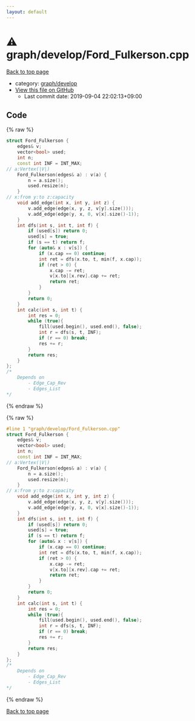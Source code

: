 ```yaml
---
layout: default
---
```


<!-- mathjax config similar to math.stackexchange -->
<script type="text/javascript" async
  src="https://cdnjs.cloudflare.com/ajax/libs/mathjax/2.7.5/MathJax.js?config=TeX-MML-AM_CHTML">
</script>
<script type="text/x-mathjax-config">
  MathJax.Hub.Config({
    TeX: { equationNumbers: { autoNumber: "AMS" }},
    tex2jax: {
      inlineMath: [ ['$','$'] ],
      processEscapes: true
    },
    "HTML-CSS": { matchFontHeight: false },
    displayAlign: "left",
    displayIndent: "2em"
  });
</script>

<script type="text/javascript" src="https://cdnjs.cloudflare.com/ajax/libs/jquery/3.4.1/jquery.min.js"></script>
<script src="https://cdn.jsdelivr.net/npm/jquery-balloon-js@1.1.2/jquery.balloon.min.js" integrity="sha256-ZEYs9VrgAeNuPvs15E39OsyOJaIkXEEt10fzxJ20+2I=" crossorigin="anonymous"></script>
<script type="text/javascript" src="../../../assets/js/copy-button.js"></script>
<link rel="stylesheet" href="../../../assets/css/copy-button.css" />


# :warning: graph/develop/Ford_Fulkerson.cpp

<a href="../../../index.html">Back to top page</a>

* category: <a href="../../../index.html#95854e999cb9c227e468acd41a41ac58">graph/develop</a>
* <a href="{{ site.github.repository_url }}/blob/master/graph/develop/Ford_Fulkerson.cpp">View this file on GitHub</a>
    - Last commit date: 2019-09-04 22:02:13+09:00




## Code

<a id="unbundled"></a>
{% raw %}
```cpp
struct Ford_Fulkerson {
	edges& v;
	vector<bool> used;
	int n;
	const int INF = INT_MAX;
// a:Vertex(|V|)
	Ford_Fulkerson(edges& a) : v(a) {
		n = a.size();
		used.resize(n);
	}
// x:from y:to z:capacity
	void add_edge(int x, int y, int z) {
		v.add_edge(edge(x, y, z, v[y].size()));
		v.add_edge(edge(y, x, 0, v[x].size()-1));
	}
	int dfs(int s, int t, int f) {
		if (used[s]) return 0;
		used[s] = true;
		if (s == t) return f;
		for (auto& x : v[s]) {
			if (x.cap == 0) continue;
			int ret = dfs(x.to, t, min(f, x.cap));
			if (ret > 0) {
				x.cap -= ret;
				v[x.to][x.rev].cap += ret;
				return ret;
			}
		}
		return 0;
	}
	int calc(int s, int t) {
		int res = 0;
		while (true){
			fill(used.begin(), used.end(), false);
			int r = dfs(s, t, INF);
			if (r == 0) break;
			res += r;
		}
		return res;
	}
};
/*
	Depends on
		- Edge_Cap_Rev
		- Edges_List
*/
```
{% endraw %}

<a id="bundled"></a>
{% raw %}
```cpp
#line 1 "graph/develop/Ford_Fulkerson.cpp"
struct Ford_Fulkerson {
	edges& v;
	vector<bool> used;
	int n;
	const int INF = INT_MAX;
// a:Vertex(|V|)
	Ford_Fulkerson(edges& a) : v(a) {
		n = a.size();
		used.resize(n);
	}
// x:from y:to z:capacity
	void add_edge(int x, int y, int z) {
		v.add_edge(edge(x, y, z, v[y].size()));
		v.add_edge(edge(y, x, 0, v[x].size()-1));
	}
	int dfs(int s, int t, int f) {
		if (used[s]) return 0;
		used[s] = true;
		if (s == t) return f;
		for (auto& x : v[s]) {
			if (x.cap == 0) continue;
			int ret = dfs(x.to, t, min(f, x.cap));
			if (ret > 0) {
				x.cap -= ret;
				v[x.to][x.rev].cap += ret;
				return ret;
			}
		}
		return 0;
	}
	int calc(int s, int t) {
		int res = 0;
		while (true){
			fill(used.begin(), used.end(), false);
			int r = dfs(s, t, INF);
			if (r == 0) break;
			res += r;
		}
		return res;
	}
};
/*
	Depends on
		- Edge_Cap_Rev
		- Edges_List
*/
```
{% endraw %}

<a href="../../../index.html">Back to top page</a>

